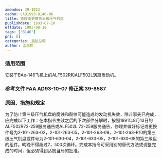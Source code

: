 ```yaml
---
amendno: 39-1023  
cadno: CAD1993-B146-06  
title: 修理或更换第三级压气机盘  
publishdate: 1993-07-10  
effdate: 1993-08-10  
tags: ["B146"]  
pns: []  
categories: 民航总局  
author: 孟惠民  
---
```

  
### 适用范围  
安装于BAe-146飞机上的ALF502R和ALF502L涡扇发动机。  
  
<!--more-->  
### 参考文件    FAA AD93-10-07 修正案 39-8587  
  
### 原因、措施和规定  
为了防止第三级压气机盘的腐蚀和裂纹可能造成的发动机失效，除非事先已完成，应完成以下工作：在本指令生效之后的下次部件分解时，按照1991年8月13日的ALF502R72-259服务通告或ALF502L 72-259服务通告，修理并做好标记或更换件号为2-101-263-02，2-101-263-05，2-101-263-09，2-101-263-R10的第三级压气机盘或件号为2-101-630-04，2-101-630-05，2-101-630-08的第三级盘的组件。昀晚不得超过7，500次循环。完成本指令可采用别的替代方法或调整完成的时间，但必须得到适航当局的批准。  
